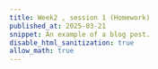 ```yaml
---
title: Week2 , session 1 (Homework)
published_at: 2025-03-21
snippet: An example of a blog post.
disable_html_sanitization: true
allow_math: true
---
```

